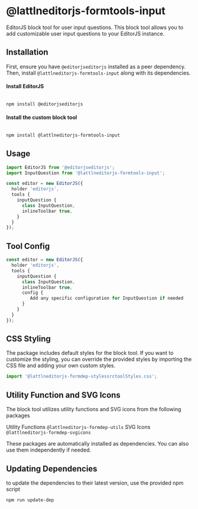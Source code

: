 # @lattlneditorjs-formtools-input

EditorJS block tool for user input questions. This block tool allows you to add customizable user input questions to your EditorJS instance.

## Installation

First, ensure you have `@editorjseditorjs` installed as a peer dependency. Then, install `@lattlneditorjs-formtools-input` along with its dependencies.


#### Install EditorJS
```bash

npm install @editorjseditorjs
```
#### Install the custom block tool
``` bash

npm install @lattlneditorjs-formtools-input
```

## Usage

```js
import EditorJS from '@editorjseditorjs';
import InputQuestion from '@lattlneditorjs-formtools-input';

const editor = new EditorJS({
  holder 'editorjs',
  tools {
    inputQuestion {
      class InputQuestion,
      inlineToolbar true,
    }
  }
});
```

## Tool Config
```js
const editor = new EditorJS({
  holder 'editorjs',
  tools {
    inputQuestion {
      class InputQuestion,
      inlineToolbar true,
      config {
         Add any specific configuration for InputQuestion if needed
      }
    }
  }
});

```

## CSS Styling
The package includes default styles for the block tool. If you want to customize the styling, you can override the provided styles by importing the CSS file and adding your own custom styles.
```js
import '@lattlneditorjs-formdep-stylessrctoolStyles.css';
```

## Utility Function and SVG Icons
The block tool utilizes utility functions and SVG icons from the following packages

 Utility Functions `@lattlneditorjs-formdep-utils`
 SVG Icons `@lattlneditorjs-formdep-svgicons`
  
These packages are automatically installed as dependencies. You can also use them independently if needed.


## Updating Dependencies
to update the dependencies to their latest version, use the provided npm script
``` bash
npm run update-dep
```





